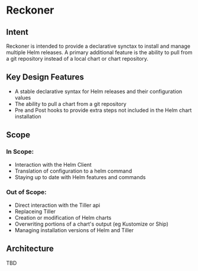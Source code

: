 # Reckoner 

## Intent
Reckoner is intended to provide a declarative synctax to install and manage multiple Helm releases. A primary additional feature is the ability to pull from a git repository instead of a local chart or chart repository.

## Key Design Features

* A stable declarative syntax for Helm releases and their configuration values
* The ability to pull a chart from a git repository
* Pre and Post hooks to provide extra steps not included in the Helm chart installation

## Scope

### In Scope:
* Interaction with the Helm Client
* Translation of configuration to a helm command
* Staying up to date with Helm features and commands


### Out of Scope:
* Direct interaction with the Tiller api
* Replaceing Tiller
* Creation or modification of Helm charts
* Overwriting portions of a chart's output (eg Kustomize or Ship)
* Managing installation versions of Helm and Tiller


## Architecture

TBD
